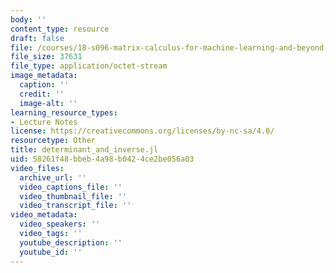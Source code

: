 ```yaml
---
body: ''
content_type: resource
draft: false
file: /courses/18-s096-matrix-calculus-for-machine-learning-and-beyond-january-iap-2023/determinant_and_inverse_jl
file_size: 37631
file_type: application/octet-stream
image_metadata:
  caption: ''
  credit: ''
  image-alt: ''
learning_resource_types:
- Lecture Notes
license: https://creativecommons.org/licenses/by-nc-sa/4.0/
resourcetype: Other
title: determinant_and_inverse.jl
uid: 58261f48-bbeb-4a98-b042-4ce2be056a03
video_files:
  archive_url: ''
  video_captions_file: ''
  video_thumbnail_file: ''
  video_transcript_file: ''
video_metadata:
  video_speakers: ''
  video_tags: ''
  youtube_description: ''
  youtube_id: ''
---
```

